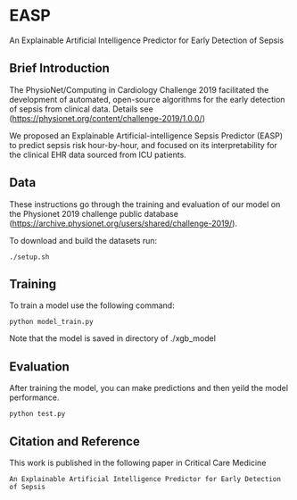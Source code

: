 # EASP
An Explainable Artificial Intelligence Predictor for Early Detection of Sepsis

## Brief Introduction
The PhysioNet/Computing in Cardiology Challenge 2019 facilitated the development of automated, open-source algorithms for the early detection of sepsis from clinical data. Details see (https://physionet.org/content/challenge-2019/1.0.0/)

We proposed an Explainable Artificial-intelligence Sepsis Predictor (EASP) to predict sepsis risk hour-by-hour, and focused on its interpretability for the clinical EHR data sourced from ICU patients. 

## Data
These instructions go through the training and evaluation of our model on the Physionet 2019 challenge public database (https://archive.physionet.org/users/shared/challenge-2019/).

To download and build the datasets run:

    ./setup.sh

## Training
To train a model use the following command:

    python model_train.py
  
Note that the model is saved in directory of ./xgb_model

## Evaluation
After training the model, you can make predictions and then yeild the model performance.

    python test.py
  
## Citation and Reference
This work is published in the following paper in Critical Care Medicine

    An Explainable Artificial Intelligence Predictor for Early Detection of Sepsis
